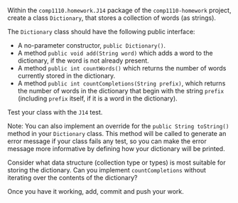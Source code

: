 Within the `comp1110.homework.J14` package of the `comp1110-homework`
project, create a class `Dictionary`, that stores a collection of
words (as strings).

The `Dictionary` class should have the following public interface:

* A no-parameter constructor, `public Dictionary()`.
* A method `public void add(String word)` which adds a word to the
  dictionary, if the word is not already present.
* A method `public int countWords()` which returns the number of words
  currently stored in the dictionary.
* A method `public int countCompletions(String prefix)`, which returns
  the number of words in the dictionary that begin with the string
  `prefix` (including `prefix` itself, if it is a word in the dictionary).

Test your class with the `J14` test.

Note: You can also implement an override for the `public String toString()`
method in your `Dictionary` class. This method will be called to generate
an error message if your class fails any test, so you can make the error
message more informative by defining how your dictionary will be printed.

Consider what data structure (collection type or types) is most suitable
for storing the dictionary. Can you implement `countCompletions` without
iterating over the contents of the dictionary?

Once you have it working, add, commit and push your work.
